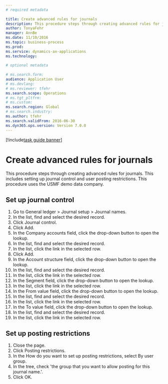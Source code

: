 ```yaml
--- 
# required metadata 
 
title: Create advanced rules for journals
description: This procedure steps through creating advanced rules for journals. 
author: TonyaFehr 
manager: AnnBe 
ms.date: 11/10/2016
ms.topic: business-process 
ms.prod:  
ms.service: dynamics-ax-applications 
ms.technology:  
 
# optional metadata 
 
# ms.search.form:   
audience: Application User 
# ms.devlang:  
# ms.reviewer: tfehr 
ms.search.scope: Operations 
# ms.tgt_pltfrm:  
# ms.custom:  
ms.search.region: Global
# ms.search.industry: 
ms.author: tfehr 
ms.search.validFrom: 2016-06-30 
ms.dyn365.ops.version: Version 7.0.0 
---
```


[!include[task guide banner](.../includes/task-guide-banner.md)]

# Create advanced rules for journals

This procedure steps through creating advanced rules for journals. This includes setting up journal control and user posting restrictions. This procedure uses the USMF demo data company.


## Set up journal control
1. Go to General ledger > Journal setup > Journal names.
2. In the list, find and select the desired record.
3. Click Journal control.
4. Click Add.
5. In the Company accounts field, click the drop-down button to open the lookup.
6. In the list, find and select the desired record.
7. In the list, click the link in the selected row.
8. Click Add.
9. In the Account structure field, click the drop-down button to open the lookup.
10. In the list, find and select the desired record.
11. In the list, click the link in the selected row.
12. In the Segment field, click the drop-down button to open the lookup.
13. In the list, click the link in the selected row.
14. In the From value field, click the drop-down button to open the lookup.
15. In the list, find and select the desired record.
16. In the list, click the link in the selected row.
17. In the To value field, click the drop-down button to open the lookup.
18. In the list, find and select the desired record.
19. In the list, click the link in the selected row.

## Set up posting restrictions
1. Close the page.
2. Click Posting restrictions.
3. In the How do you want to set up posting restrictions, select By user group.
4. In the tree, check 'the group that you want to allow posting for this journal name.'.
5. Click OK.

